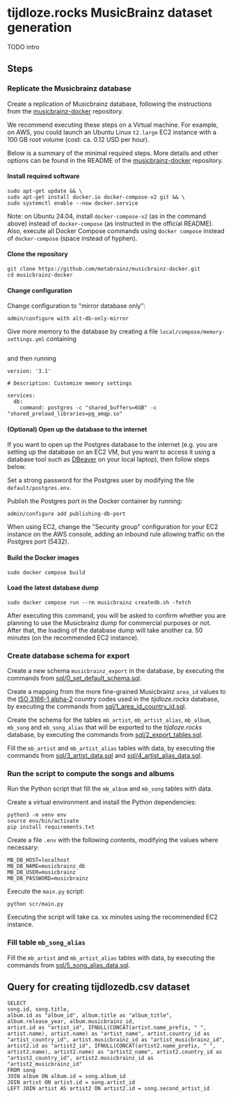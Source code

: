 # tijdloze.rocks MusicBrainz dataset generation

TODO intro

## Steps

### Replicate the Musicbrainz database

Create a replication of Musicbrainz database, following the instructions from the [musicbrainz-docker](https://github.com/metabrainz/musicbrainz-docker) repository.

We recommend executing these steps on a Virtual machine. For example, on AWS, you could launch an Ubuntu Linux `t2.large` EC2 instance with a 100 GB root volume (cost: ca. 0.12 USD per hour).

Below is a summary of the minimal required steps. More details and other options can be found in the README of the [musicbrainz-docker](https://github.com/metabrainz/musicbrainz-docker) repository. 

#### Install required software

```
sudo apt-get update && \
sudo apt-get install docker.io docker-compose-v2 git && \
sudo systemctl enable --now docker.service
```

Note: on Ubuntu 24.04, install `docker-compose-v2` (as in the command above) instead of `docker-compose` (as instructed in the official README). Also, execute all Docker Compose commands using `docker compose` instead of `docker-compose` (space instead of hyphen).

#### Clone the repository

```
git clone https://github.com/metabrainz/musicbrainz-docker.git
cd musicbrainz-docker
```

#### Change configuration

Change configuration to "mirror database only":
```
admin/configure with alt-db-only-mirror
```

Give more memory to the database by creating a file `local/compose/memory-settings.yml` containing
```
```
and then running
```
version: '3.1'

# Description: Customize memory settings

services:
  db:
    command: postgres -c "shared_buffers=6GB" -c "shared_preload_libraries=pg_amqp.so"
```

#### (Optional) Open up the database to the internet

If you want to open up the Postgres database to the internet (e.g. you are setting up the database on an EC2 VM, but you want to access it using a database tool such as [DBeaver](https://dbeaver.io/) on your local laptop), then follow steps below.

Set a strong password for the Postgres user by modifying the file `default/postgres.env`.

Publish the Postgres port in the Docker container by running:
```
admin/configure add publishing-db-port
```

When using EC2, change the "Security group" configuration for your EC2 instance on the AWS console, adding an inbound rule allowing traffic on the Postgres port (5432).

#### Build the Docker images

```
sudo docker compose build
```

#### Load the latest database dump

```
sudo docker compose run --rm musicbrainz createdb.sh -fetch
```

After executing this command, you will be asked to confirm whether you are planning to use the Musicbrainz dump for commercial purposes or not. After that, the loading of the database dump will take another ca. 50 minutes (on the recommended EC2 instance).

### Create database schema for export

Create a new schema `musicbrainz_export` in the database, by executing the commands from [sql/0_set_default_schema.sql](sql/0_set_default_schema.sql). 

Create a mapping from the more fine-grained Musicbrainz `area_id` values to the [ISO 3166-1 alpha-2](https://en.wikipedia.org/wiki/ISO_3166-1_alpha-2) country codes used in the _tijdloze.rocks_ database, by executing the commands from [sql/1_area_id_country_id.sql](sql/1_area_id_country_id.sql).

Create the schema for the tables `mb_artist`, `mb_artist_alias`, `mb_album`, `mb_song` and `mb_song_alias` that will be exported to the _tijdloze.rocks_ database, by executing the commands from [sql/2_export_tables.sql](sql/2_export_tables.sql).

Fill the `mb_artist` and `mb_artist_alias` tables with data, by executing the commands from [sql/3_artist_data.sql](sql/3_artist_data.sql) and [sql/4_artist_alias_data.sql](sql/4_artist_alias_data.sql).

### Run the script to compute the songs and albums

Run the Python script that fill the `mb_album` and `mb_song` tables with data.

Create a virtual environment and install the Python dependencies:
```
python3 -m venv env
source env/bin/activate
pip install requirements.txt
```

Create a file `.env` with the following contents, modifying the values where necessary:
```
MB_DB_HOST=localhost
MB_DB_NAME=musicbrainz_db
MB_DB_USER=musicbrainz
MB_DB_PASSWORD=musicbrainz
```

Execute the `main.py` script:
```
python scr/main.py
```

Executing the script will take ca. xx minutes using the recommended EC2 instance. 

### Fill table `mb_song_alias`

Fill the `mb_artist` and `mb_artist_alias` tables with data, by executing the commands from [sql/5_song_alias_data.sql](sql/5_song_alias_data.sql).


## Query for creating tijdlozedb.csv dataset

```postgresql
SELECT
song.id, song.title,
album.id as "album_id", album.title as "album_title", album.release_year, album.musicbrainz_id,
artist.id as "artist_id", IFNULL(CONCAT(artist.name_prefix, " ", artist.name), artist.name) as "artist_name", artist.country_id as "artist_country_id", artist.musicbrainz_id as "artist_musicbrainz_id",
artist2.id as "artist2_id", IFNULL(CONCAT(artist2.name_prefix, " ", artist2.name), artist2.name) as "artist2_name", artist2.country_id as "artist2_country_id", artist2.musicbrainz_id as "artist2_musicbrainz_id"
FROM song
JOIN album ON album.id = song.album_id 
JOIN artist ON artist.id = song.artist_id
LEFT JOIN artist AS artist2 ON artist2.id = song.second_artist_id
```
